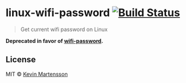 # linux-wifi-password [![Build Status](https://travis-ci.org/kevva/linux-wifi-password.svg?branch=master)](https://travis-ci.org/kevva/linux-wifi-password)

> Get current wifi password on Linux

**Deprecated in favor of [wifi-password](https://github.com/kevva/wifi-password).**


## License

MIT © [Kevin Martensson](http://github.com/kevva)
